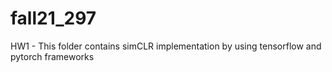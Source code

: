 # fall21_297

HW1 - This folder contains simCLR implementation by using tensorflow and pytorch frameworks
